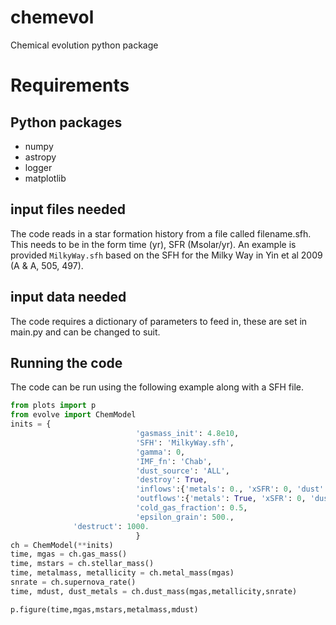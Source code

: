 # chemevol
Chemical evolution python package

# Requirements

## Python packages
- numpy
- astropy
- logger
- matplotlib

## input files needed
The code reads in a star formation history from a file called filename.sfh.  This needs to be in the form time (yr), SFR (Msolar/yr).    An example is provided `MilkyWay.sfh` based on the SFH for the Milky Way in Yin et al 2009 (A & A, 505, 497).

## input data needed
The code requires a dictionary of parameters to feed in, these are set in main.py and can be changed to suit.

## Running the code
The code can be run using the following example along with a SFH file.  

```python
from plots import p
from evolve import ChemModel
inits = {
							'gasmass_init': 4.8e10,
							'SFH': 'MilkyWay.sfh',
							'gamma': 0,
							'IMF_fn': 'Chab',
							'dust_source': 'ALL',
							'destroy': True,
							'inflows':{'metals': 0., 'xSFR': 0, 'dust': True},
  							'outflows':{'metals': True, 'xSFR': 0, 'dust': True},
							'cold_gas_fraction': 0.5,
							'epsilon_grain': 500.,
              'destruct': 1000.
							}
ch = ChemModel(**inits)
time, mgas = ch.gas_mass()
time, mstars = ch.stellar_mass()
time, metalmass, metallicity = ch.metal_mass(mgas)
snrate = ch.supernova_rate()
time, mdust, dust_metals = ch.dust_mass(mgas,metallicity,snrate)

p.figure(time,mgas,mstars,metalmass,mdust)
```
